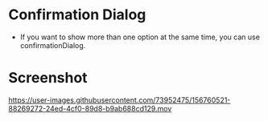 # Confirmation Dialog

- If you want to show more than one option at the same time, you can use confirmationDialog.

# Screenshot

https://user-images.githubusercontent.com/73952475/156760521-88269272-24ed-4cf0-89d8-b9ab688cd129.mov
